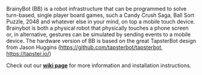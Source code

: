 BrainyBot (BB) is a robot infrastructure that can be programmed to solve turn-based, single player board games, such a Candy Crush Saga, Ball Sort Puzzle, 2048 and whatever else in your mind, on top a mobile touch device. 
Brainybot is both a physical robot that physically touches a phone screen or, in alternative, gestures can be simulated by sending events to a mobile device. 
The hardware version of BB is based on the great TapsterBot design from Jason Huggins (https://github.com/tapsterbot/tapsterbot, https://tapster.io/)

Check out our **[wiki page](https://github.com/DeMaCS-UNICAL/BrainyBot/wiki)** for more information and installation instructions.
